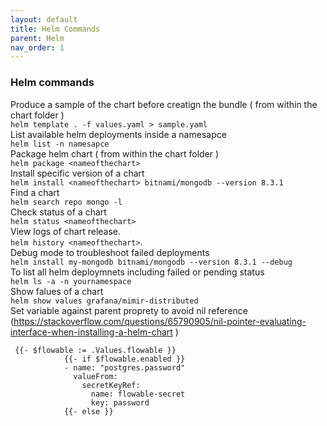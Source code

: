 ```yaml
---
layout: default
title: Helm Commands
parent: Helm
nav_order: 1
---
```

### Helm commands

Produce a sample of the chart before creatign the bundle ( from within the chart folder )   
```helm template . -f values.yaml > sample.yaml```   
List available helm deployments inside a namesapce   
```helm list -n namesapce```   
Package helm chart ( from within the chart folder )       
```helm package <nameofthechart>```   
Install specific version of a chart    
```helm install <nameofthechart> bitnami/mongodb --version 8.3.1```      
Find a chart    
```helm search repo mongo -l```      
Check status of a chart   
```helm status <nameofthechart>```   
View logs of chart release.   
```helm history <nameofthechart>```.     
Debug mode to troubleshoot failed deployments       
```helm install my-mongodb bitnami/mongodb --version 8.3.1 --debug```   
To list all helm deploymnets including failed or pending status    
```helm ls -a -n yournamespace```    
Show falues of a chart   
```helm show values grafana/mimir-distributed```    
Set variable against parent proprety to avoid nil reference (https://stackoverflow.com/questions/65790905/nil-pointer-evaluating-interface-when-installing-a-helm-chart )    
```
 {{- $flowable := .Values.flowable }}
            {{- if $flowable.enabled }}
            - name: "postgres.password"
              valueFrom:
                secretKeyRef:
                  name: flowable-secret
                  key: password
            {{- else }}
```  
